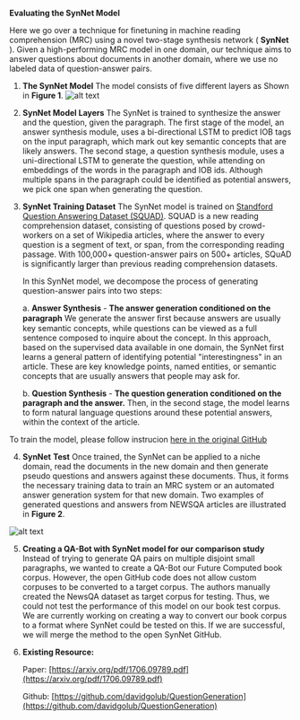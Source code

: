 ﻿**Evaluating the SynNet Model**

Here we go over a technique for finetuning in machine reading comprehension (MRC) using a novel two-stage synthesis network ( **SynNet** ). Given a high-performing MRC model in one domain, our technique aims to answer questions about documents in another domain, where we use no labeled data of question-answer pairs.

1. **The SynNet Model**
The model consists of five different layers as Shown in **Figure 1**.
![alt text](https://github.com/antriv/Transfer_Learning_Text/blob/master/Finetuning/MSR_QuestionGeneration/screenshots/synnet1.PNG)

2. **SynNet Model Layers**
The SynNet is trained to synthesize the answer and the question, given the paragraph. The first stage of the model, an answer synthesis module, uses a bi-directional LSTM to predict IOB tags on the input paragraph, which mark out key semantic concepts that are likely answers. The second stage, a question synthesis module, uses a uni-directional LSTM to generate the question, while attending on embeddings of the words in the paragraph and IOB ids. Although multiple spans in the paragraph could be identified as potential answers, we pick one span when generating the question.

3. **SynNet Training Dataset**
The SynNet model is trained on [Standford Question Answering Dataset (SQUAD)](https://rajpurkar.github.io/SQuAD-explorer/). SQUAD is a new reading comprehension dataset, consisting of questions posed by crowd-workers on a set of Wikipedia articles, where the answer to every question is a segment of text, or span, from the corresponding reading passage. With 100,000+ question-answer pairs on 500+ articles, SQuAD is significantly larger than previous reading comprehension datasets.

    In this SynNet model, we decompose the process of generating question-answer pairs into two steps:

      a. **Answer Synthesis** - **The answer generation conditioned on the paragraph**
    We generate the answer ﬁrst because answers are usually key semantic concepts, while questions can be viewed as a full sentence composed to inquire about the concept. In this approach, based on the supervised data available in one domain, the SynNet first learns a general pattern of identifying potential &quot;interestingness&quot; in an article. These are key knowledge points, named entities, or semantic concepts that are usually answers that people may ask for.


      b. **Question Synthesis** - **The question generation conditioned on the paragraph and the answer.**
    Then, in the second stage, the model learns to form natural language questions around these potential answers, within the context of the article.
    
To train the model, please follow instrucion [here in the original GitHub](https://github.com/antriv/Transfer_Learning_Text/blob/master/Finetuning/MSR_QuestionGeneration/Instructions.md)

4. **SynNet**  **Test**
Once trained, the SynNet can be applied to a niche domain, read the documents in the new domain and then generate pseudo questions and answers against these documents. Thus, it forms the necessary training data to train an MRC system or an automated answer generation system for that new domain. Two examples of generated questions and answers from NEWSQA articles are illustrated in **Figure 2**.

![alt text](https://github.com/antriv/Transfer_Learning_Text/blob/master/Finetuning/MSR_QuestionGeneration/screenshots/synnet2.PNG)

5. **Creating a QA-Bot with SynNet model for our comparison study**
Instead of trying to generate QA pairs on multiple disjoint small paragraphs, we wanted to create a QA-Bot our Future Computed book corpus. However, the open GitHub code does not allow custom corpuses to be converted to a target corpus. The authors manually created the NewsQA dataset as target corpus for testing. Thus, we could not test the performance of this model on our book test corpus. We are currently working on creating a way to convert our book corpus to a format where SynNet could be tested on this. If we are successful, we will merge the method to the open SynNet GitHub.

6. **Existing Resource:**

     Paper: [https://arxiv.org/pdf/1706.09789.pdf](https://arxiv.org/pdf/1706.09789.pdf)
     
     Github: [https://github.com/davidgolub/QuestionGeneration](https://github.com/davidgolub/QuestionGeneration)
